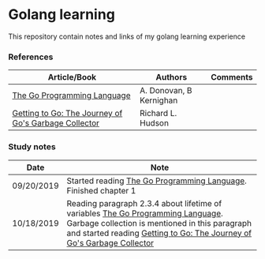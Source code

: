 # Golang learning

This repository contain notes and links of my golang learning experience

### References
|Article/Book| Authors |  Comments 
|--|--|--|
|[The Go Programming Language](https://github.com/evowilliamson/golang-learning/blob/master/resources/The%20go%20programming%20language%20(personal%20copy).pdf)|A. Donovan, B Kernighan|
|[Getting to Go: The Journey of Go's Garbage Collector](https://blog.golang.org/ismmkeynote) | Richard L. Hudson |

### Study notes
|Date| Note |
|--|--|
|09/20/2019|Started reading [The Go Programming Language](https://github.com/evowilliamson/golang-learning/blob/master/resources/The%20go%20programming%20language%20(personal%20copy).pdf). Finished chapter 1|
|10/18/2019|Reading paragraph 2.3.4 about lifetime of variables [The Go Programming Language](https://github.com/evowilliamson/golang-learning/blob/master/resources/The%20go%20programming%20language%20(personal%20copy).pdf). Garbage collection is mentioned in this paragraph and started reading [Getting to Go: The Journey of Go's Garbage Collector](https://blog.golang.org/ismmkeynote)|

<!--stackedit_data:
eyJoaXN0b3J5IjpbNjcxNjAzNTI5LC0xNTY5ODI0MzQ0LC0xNT
IwMDg2MDIsLTg4MDY4NjY5OSwxODQzOTg0MjkxLDE4OTg4Mzg4
NzNdfQ==
-->